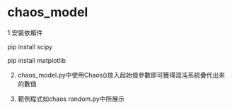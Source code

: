 # chaos_model

1.安裝依賴件 

pip install scipy

pip install matplotlib 

2.	chaos_model.py中使用Chaos()放入起始值參數即可獲得混沌系統疊代出來的數值

3.	範例程式如chaos random.py中所展示
